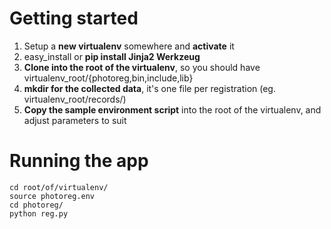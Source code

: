 # Getting started

1. Setup a **new virtualenv** somewhere and **activate** it
1. easy_install or **pip install Jinja2 Werkzeug**
1. **Clone into the root of the virtualenv**, so you should have virtualenv_root/{photoreg,bin,include,lib}
1. **mkdir for the collected data**, it's one file per registration (eg. virtualenv_root/records/)
1. **Copy the sample environment script** into the root of the virtualenv, and adjust parameters to suit


# Running the app

    cd root/of/virtualenv/
    source photoreg.env
    cd photoreg/
    python reg.py

